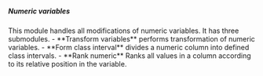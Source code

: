 <h5>Numeric variables</h5>
This module handles all modifications of numeric variables. It has three 
submodules.
- **Transform variables** performs transformation of numeric variables.
- **Form class interval** divides a numeric column into defined class intervals.
- **Rank numeric** Ranks all values in a column according to its relative 
position in the variable.
